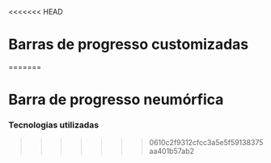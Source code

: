 <<<<<<< HEAD
# Barras de progresso customizadas
=======
# Barra de progresso neumórfica

### Tecnologias utilizadas

>>>>>>> 0610c2f9312cfcc3a5e5f59138375aa401b57ab2

